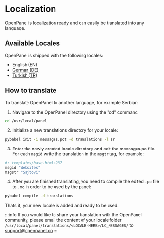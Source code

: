 
# Localization

OpenPanel is localization ready and can easily be translated into any language.

## Available Locales

OpenPanel is shipped with the following locales:

- English (EN)
- [German (DE)](https://community.openpanel.co/d/25-sprichst-du-deutsch-german-translation-for-openpanel)
- [Turkish (TR)](https://community.openpanel.co/d/31-turkce-konusuyor-musun-turkish-translation-for-openpanel)

## How to translate

To translate OpenPanel to another language, for example Serbian:

1. Navigate to the OpenPanel directory using the "cd" command:
```bash
cd /usr/local/panel
```

2. Initialize a new translations directory for your locale:
```bash
pybabel init -i messages.pot -d translations -l sr
```

3. Enter the newly created locale directory and edit the messages.po file. For each `msgid` write the translation in the `msgtr` tag, for example:


```bash title="/usr/local/panel/translations/sr/LC_MESSAGES/messages.po"
#: templates/base.html:237
msgid "Websites"
msgstr "Sajtovi"
``` 


4. After you are finished translating, you need to compile the edited `.po` file to `.mo` in order to be used by the panel:

```bash
pybabel compile -d translations
```

Thats it, your new locale is added and ready to be used.

:::info
If you would like to share your translation with the OpenPanel community, please email the content of your locale folder `/usr/local/panel/translations/<LOCALE-HERE>/LC_MESSAGES/` to support@openpanel.co
:::
